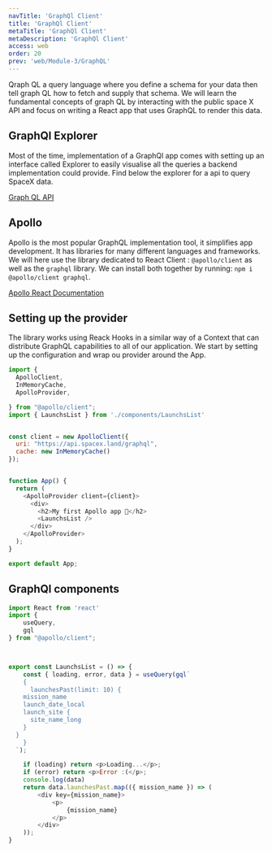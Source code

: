```yaml
---
navTitle: 'GraphQl Client'
title: 'GraphQl Client'
metaTitle: 'GraphQl Client'
metaDescription: 'GraphQl Client'
access: web
order: 20
prev: 'web/Module-3/GraphQL'
---
```

Qraph QL a query language where you define a schema for your data then tell graph QL how to fetch and supply that schema.
We will learn the fundamental concepts of graph QL by interacting with the public space X API and focus on writing a React app that uses GraphQL to render this data.

## GraphQl Explorer

Most of the time, implementation of a GraphQl app comes with setting up an interface called Explorer to easily visualise all the queries a backend implementation could provide.
Find below the explorer for a api to query SpaceX data.

[Graph QL API](https://api.spacex.land/graphql/)

## Apollo

Apollo is the most popular GraphQL implementation tool, it simplifies app development. It has libraries for many different languages and frameworks.
We will here use the library dedicated to React Client : `@apollo/client` as well as the `graphql` library. We can install both together by running: `npm i @apollo/client graphql`.

[Apollo React Documentation](https://www.apollographql.com/docs/react)

## Setting up the provider

The library works using Reack Hooks in a similar way of a Context that can distribute GraphQL capabilities to all of our application.
We start by setting up the configuration and wrap ou provider around the App.

```js
import {
  ApolloClient,
  InMemoryCache,
  ApolloProvider,

} from "@apollo/client";
import { LaunchsList } from './components/LaunchsList'


const client = new ApolloClient({
  uri: "https://api.spacex.land/graphql",
  cache: new InMemoryCache()
});


function App() {
  return (
    <ApolloProvider client={client}>
      <div>
        <h2>My first Apollo app 🚀</h2>
        <LaunchsList />
      </div>
    </ApolloProvider>
  );
}

export default App;
```

## GraphQl components

```js
import React from 'react'
import {
    useQuery,
    gql
} from "@apollo/client";



export const LaunchsList = () => {
    const { loading, error, data } = useQuery(gql`
    {
      launchesPast(limit: 10) {
    mission_name
    launch_date_local
    launch_site {
      site_name_long
    }
  }
    }
  `);

    if (loading) return <p>Loading...</p>;
    if (error) return <p>Error :(</p>;
    console.log(data)
    return data.launchesPast.map(({ mission_name }) => (
        <div key={mission_name}>
            <p>
                {mission_name}
            </p>
        </div>
    ));
}
```
